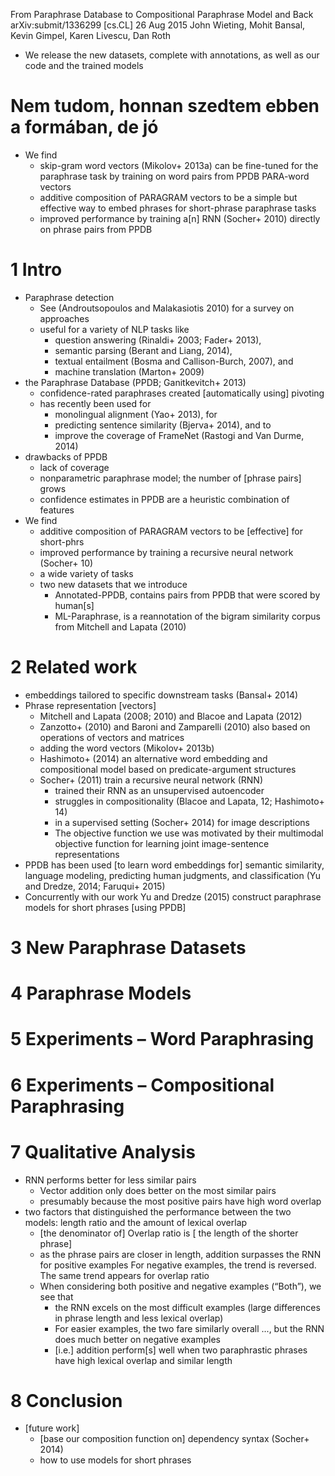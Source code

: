 From Paraphrase Database to Compositional Paraphrase Model and Back
arXiv:submit/1336299 [cs.CL] 26 Aug 2015
John Wieting, Mohit Bansal, Kevin Gimpel, Karen Livescu, Dan Roth

* We release the new datasets, complete with annotations, as well as our 
  code and the trained models

# Nem tudom, honnan szedtem ebben a formában, de jó

* We find
  * skip-gram word vectors (Mikolov+ 2013a) can be fine-tuned for the
    paraphrase task by training on word pairs from PPDB PARA-word vectors
  * additive composition of PARAGRAM vectors to be a simple but effective way
    to embed phrases for short-phrase paraphrase tasks
  * improved performance by training a[n] RNN (Socher+ 2010) directly
    on phrase pairs from PPDB

# 1 Intro

* Paraphrase detection
  * See (Androutsopoulos and Malakasiotis 2010) for a survey on approaches
  * useful for a variety of NLP tasks like
    * question answering (Rinaldi+ 2003; Fader+ 2013),
    * semantic parsing (Berant and Liang, 2014),
    * textual entailment (Bosma and Callison-Burch, 2007), and
    * machine translation (Marton+ 2009)
* the Paraphrase Database (PPDB; Ganitkevitch+ 2013)
  * confidence-rated paraphrases created [automatically using] pivoting
  * has recently been used for
    * monolingual alignment (Yao+ 2013), for
    * predicting sentence similarity (Bjerva+ 2014), and to
    * improve the coverage of FrameNet (Rastogi and Van Durme, 2014)
* drawbacks of PPDB
  * lack of coverage
  * nonparametric paraphrase model; the number of [phrase pairs] grows
  * confidence estimates in PPDB are a heuristic combination of features
* We find
  * additive composition of PARAGRAM vectors to be [effective] for short-phrs
  * improved performance by training a recursive neural network (Socher+ 10)
  * a wide variety of tasks
  * two new datasets that we introduce
    * Annotated-PPDB, contains pairs from PPDB that were scored by human[s]
    * ML-Paraphrase, is a reannotation of the bigram similarity corpus from
      Mitchell and Lapata (2010)

# 2 Related work

* embeddings tailored to specific downstream tasks (Bansal+ 2014)
* Phrase representation [vectors]
  * Mitchell and Lapata (2008; 2010) and Blacoe and Lapata (2012)
  * Zanzotto+ (2010) and Baroni and Zamparelli (2010)
    also based on operations of vectors and matrices
  * adding the word vectors (Mikolov+ 2013b)
  * Hashimoto+ (2014) an alternative word embedding and compositional model
    based on predicate-argument structures
  * Socher+ (2011) train a recursive neural network (RNN)
    * trained their RNN as an unsupervised autoencoder
    * struggles in compositionality (Blacoe and Lapata, 12; Hashimoto+ 14)
    * in a supervised setting (Socher+ 2014) for image descriptions
    * The objective function we use was motivated by their multimodal
      objective function for learning joint image-sentence representations
* PPDB has been used [to learn word embeddings for] semantic similarity,
  language modeling, predicting human judgments, and classification
  (Yu and Dredze, 2014; Faruqui+ 2015)
* Concurrently with our work Yu and Dredze (2015)
  construct paraphrase models for short phrases [using PPDB]

# 3 New Paraphrase Datasets

# 4 Paraphrase Models

# 5 Experiments – Word Paraphrasing

# 6 Experiments – Compositional Paraphrasing

# 7 Qualitative Analysis

* RNN performs better for less similar pairs
  * Vector addition only does better on the most similar pairs
  * presumably because the most positive pairs have high word overlap
* two factors that distinguished the performance between the two models:
  length ratio and the amount of lexical overlap
  * [the denominator of] Overlap ratio is [ the length of the shorter phrase]
  * as the phrase pairs are closer in length,
    addition surpasses the RNN for positive examples
    For negative examples, the trend is reversed. The
    same trend appears for overlap ratio
  * When considering both positive and negative examples (“Both”), we see that
    * the RNN excels on the most difficult examples
    (large differences in phrase length and less lexical overlap)
    * For easier examples, the two fare similarly overall ..., but the 
      RNN does much better on negative examples
    * [i.e.] addition perform[s] well when two paraphrastic phrases have
      high lexical overlap and similar length

# 8 Conclusion

* [future work]
  * [base our composition function on] dependency syntax (Socher+ 2014)
  * how to use models for short phrases
